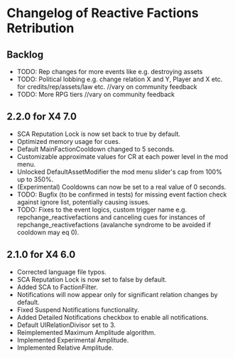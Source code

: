 # Changelog of Reactive Factions Retribution 


## Backlog
- TODO: Rep changes for more events like e.g. destroying assets
- TODO: Political lobbing e.g. change relation X and Y, Player and X etc. for credits/rep/assets/law etc.  //vary on community feedback
- TODO: More RPG tiers //vary on community feedback

## 2.2.0 for X4 7.0

- SCA Reputation Lock is now set back to true by default.
- Optimized memory usage for cues.
- Default MainFactionCooldown changed to 5 seconds.
- Customizable approximate values for CR at each power level in the mod menu.
- Unlocked DefaultAssetModifier the mod menu slider's cap from 100% up to 350%.
- (Experimental) Cooldowns can now be set to a real value of 0 seconds.
- TODO: Bugfix (to be confirmed in tests) for missing event faction check against ignore list, potentially causing issues.
- TODO: Fixes to the event logics, custom trigger name e.g. repchange_reactivefactions and canceling cues for instances of repchange_reactivefactions (avalanche syndrome to be avoided if cooldown may eq 0).

## 2.1.0 for X4 6.0

- Corrected language file typos.
- SCA Reputation Lock is now set to false by default.
- Added SCA to FactionFilter.
- Notifications will now appear only for significant relation changes by default.
- Fixed Suspend Notifications functionality.
- Added Detailed Notifications checkbox to enable all notifications.
- Default UIRelationDivisor set to 3.
- Reimplemented Maximum Amplitude algorithm.
- Implemented Experimental Amplitude.
- Implemented Relative Amplitude.
